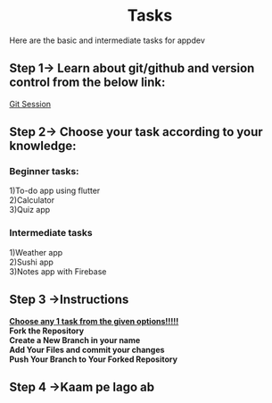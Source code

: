 <h1 align="center" id="title">Tasks</h1>

<p id="description">Here are the basic and intermediate tasks for appdev</p>

<h2>Step 1-> Learn about git/github and version control from the below link:</h2>

<a href="https://www.simplilearn.com/learn-git-basics-skillup">Git Session</a>

<h2>Step 2-> Choose your task according to your knowledge:</h2>

<h3>Beginner tasks:</h3
<br>1)To-do app using flutter 
<br>2)Calculator
<br>3)Quiz app


<h3>Intermediate tasks</h3
<br>1)Weather app
<br> 2)Sushi app
<br>3)Notes app with Firebase

<h2>Step 3 ->Instructions </h2
<br><b><u>Choose any 1 task from the given options!!!!!</u>
<br>Fork the Repository
<br>Create a New Branch in your name 
<br>Add Your Files and commit your changes 
<br>Push Your Branch to Your Forked Repository

<h2>Step 4 ->Kaam pe lago ab
